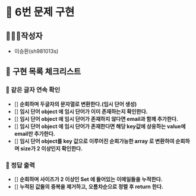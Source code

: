 # 🚀 6번 문제 구현

## 🙋🏻‍♂️작성자

- 이승환(sh981013s)

## 🧾 구현 목록 체크리스트

### 🚨 같은 글자 연속 확인
- [] **순회하며 두글자의 문자열로 변환한다.(임시 단어 생성)**
- [] **임시 단어 object 에 임시 단어가 이미 존재하는지 확인한다.**
- [] **임시 단어 object 에 임시 단어가 존재하지 않다면 email과 함께 추가한다.**
- [] **임시 단어 object 에 임시 단어가 존재한다면 해당 key값에 상응하는 value에 email만 추가한다.**
- [] **임시 단어 object를 key 값으로 이루어진 순회가능한 array 로 변환하여 순회하며 size가 2 이상인지 확인한다.**


### 🚨 정답 출력
- [] **순회하며 사이즈가 2 이상인 Set 에 들어있는 이메일들을 누적한다.**
- [] **누적된 값들의 중복을 제거하고, 오름차순으로 정렬 후 return 한다.**




